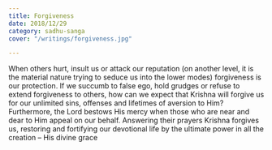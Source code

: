```yaml
---
title: Forgiveness
date: 2018/12/29
category: sadhu-sanga
cover: "/writings/forgiveness.jpg"

---
```

When others hurt, insult us or attack our reputation (on another level, it is the material nature trying to seduce us into the lower modes) forgiveness is our protection. If we succumb to false ego, hold grudges or refuse to extend forgiveness to others, how can we expect that Krishna will forgive us for our unlimited sins, offenses and lifetimes of aversion to Him? Furthermore, the Lord bestows His mercy when those who are near and dear to Him appeal on our behalf. Answering their prayers Krishna forgives us, restoring and fortifying our devotional life by the ultimate power in all the creation – His divine grace